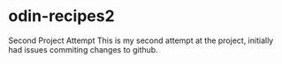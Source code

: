 # odin-recipes2
Second Project Attempt
This is my second attempt at the project, initially had issues commiting changes to github.


